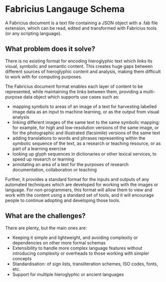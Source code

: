 # Fabricius Langauge Schema

A Fabricius document is a text file containing a JSON object with a .fab file extension, which can be read, edited and transformed with Fabricius tools (or any scripting language).

## What problem does it solve?

There is no existing format for encoding hieroglyphic text which links its visual, symbolic and semantic content.  This creates huge gaps between different sources of hieroglyphic content and analysis, making them difficult to work with for computing purposes.

The Fabricius document format enables each layer of content to be represented, while maintaining the links between them, providing a multi-purpose data object which supports use cases such as:

- mapping symbols to areas of an image of a text for harvesting labelled image data as an input to machine learning, or as the output from visual analysis
- linking different images of the same text to the same symbolic mapping: for example, for high and low-resolution versions of the same image, or for the photographic and illustrated (facsimile) versions of the same text
- adding translations to words and phrases representing within the symbolic sequence of the text, as a research or teaching resource, or as part of a learning exercise
- looking up glyph sequences in dictionaries or other lexical services, to speed up research or learning
- annotating an area of a text for the purposes of research documentation, collaboration or teaching

Further, it provides a standard format for the inputs and outputs of any automated techniques which are developed for working with the images or language.  For non-programmers, this format will allow them to view and work with the content using a standard set of tools, and it will encourage people to continue adopting and developing those tools.

## What are the challenges?

There are plenty, but the main ones are:

- Keeping it simple and lightweight, and avoiding complexity or dependencies on other more formal schemas
- Extensibility to handle more complex language features without introducing complexity or overheads to those working with simpler concepts
- Standardisation: of sign lists, transliteration schemes, ISO codes, fonts, etc.
- Support for multiple hieroglyphic or ancient languages

